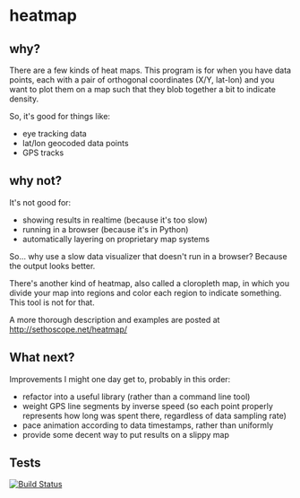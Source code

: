 # heatmap

## why?

There are a few kinds of heat maps. This program is for when you have
data points, each with a pair of orthogonal coordinates (X/Y, lat-lon)
and you want to plot them on a map such that they blob together a bit
to indicate density.

So, it's good for things like:

 - eye tracking data
 - lat/lon geocoded data points
 - GPS tracks

## why not?

It's not good for:

 - showing results in realtime (because it's too slow)
 - running in a browser (because it's in Python)
 - automatically layering on proprietary map systems

So... why use a slow data visualizer that doesn't run in a browser?
Because the output looks better.

There's another kind of heatmap, also called a cloropleth map, in
which you divide your map into regions and color each region to
indicate something.  This tool is not for that.

A more thorough description and examples are posted at
 <http://sethoscope.net/heatmap/>

## What next?

Improvements I might one day get to, probably in this order:

 - refactor into a useful library (rather than a command line tool)
 - weight GPS line segments by inverse speed (so each point properly
   represents how long was spent there, regardless of data sampling
   rate)
 - pace animation according to data timestamps, rather than uniformly
 - provide some decent way to put results on a slippy map

## Tests

[![Build Status](https://secure.travis-ci.org/sethoscope/heatmap.png)](http://secure.travis-ci.org/sethoscope/heatmap)
